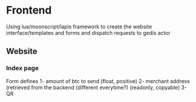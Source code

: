 # Frontend

Using lua/moonscript/lapis framework to create the website interface/templates and forms and dispatch requests to gedis actor 

## Website

### Index page
Form defines
    1- amount of btc to send (float, positive)
    2- merchant address (retrieved from the backend (different everytime?) (readonly, copyable)
    3- QR